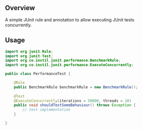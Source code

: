## Overview

A simple JUnit rule and annotation to allow executing JUnit tests concurrently.

## Usage

```java
import org.junit.Rule;
import org.junit.Test;
import org.co.instil.junit.performance.BenchmarkRule;
import org.co.instil.junit.performance.ExecuteConcurrently;

public class PerformanceTest {

    @Rule
    public BenchmarkRule benchmarkRule = new BenchmarkRule();
    
    @Test
    @ExecuteConcurrently(iterations = 50000, threads = 10)
    public void shouldTestSomeBehaviour() throws Exception {
        // test implementation
    }

}
 ```